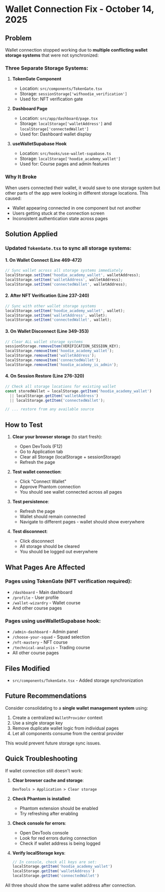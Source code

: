 # Wallet Connection Fix - October 14, 2025

## Problem
Wallet connection stopped working due to **multiple conflicting wallet storage systems** that were not synchronized:

### Three Separate Storage Systems:
1. **TokenGate Component** 
   - Location: `src/components/TokenGate.tsx`
   - Storage: `sessionStorage['wifhoodie_verification']`
   - Used for: NFT verification gate

2. **Dashboard Page**
   - Location: `src/app/dashboard/page.tsx`
   - Storage: `localStorage['walletAddress']` and `localStorage['connectedWallet']`
   - Used for: Dashboard wallet display

3. **useWalletSupabase Hook**
   - Location: `src/hooks/use-wallet-supabase.ts`
   - Storage: `localStorage['hoodie_academy_wallet']`
   - Used for: Course pages and admin features

### Why It Broke
When users connected their wallet, it would save to one storage system but other parts of the app were looking in different storage locations. This caused:
- Wallet appearing connected in one component but not another
- Users getting stuck at the connection screen
- Inconsistent authentication state across pages

## Solution Applied

### Updated `TokenGate.tsx` to sync all storage systems:

#### 1. **On Wallet Connect** (Line 469-472)
```typescript
// Sync wallet across all storage systems immediately
localStorage.setItem('hoodie_academy_wallet', walletAddress);
localStorage.setItem('walletAddress', walletAddress);
localStorage.setItem('connectedWallet', walletAddress);
```

#### 2. **After NFT Verification** (Line 237-240)
```typescript
// Sync with other wallet storage systems
localStorage.setItem('hoodie_academy_wallet', wallet);
localStorage.setItem('walletAddress', wallet);
localStorage.setItem('connectedWallet', wallet);
```

#### 3. **On Wallet Disconnect** (Line 349-353)
```typescript
// Clear ALL wallet storage systems
sessionStorage.removeItem(VERIFICATION_SESSION_KEY);
localStorage.removeItem('hoodie_academy_wallet');
localStorage.removeItem('walletAddress');
localStorage.removeItem('connectedWallet');
localStorage.removeItem('hoodie_academy_is_admin');
```

#### 4. **On Session Restore** (Line 276-320)
```typescript
// Check all storage locations for existing wallet
const storedWallet = localStorage.getItem('hoodie_academy_wallet') 
  || localStorage.getItem('walletAddress') 
  || localStorage.getItem('connectedWallet');

// ... restore from any available source
```

## How to Test

1. **Clear your browser storage** (to start fresh):
   - Open DevTools (F12)
   - Go to Application tab
   - Clear all Storage (localStorage + sessionStorage)
   - Refresh the page

2. **Test wallet connection**:
   - Click "Connect Wallet"
   - Approve Phantom connection
   - You should see wallet connected across all pages

3. **Test persistence**:
   - Refresh the page
   - Wallet should remain connected
   - Navigate to different pages - wallet should show everywhere

4. **Test disconnect**:
   - Click disconnect
   - All storage should be cleared
   - You should be logged out everywhere

## What Pages Are Affected

### Pages using TokenGate (NFT verification required):
- `/dashboard` - Main dashboard
- `/profile` - User profile
- `/wallet-wizardry` - Wallet course
- And other course pages

### Pages using useWalletSupabase hook:
- `/admin-dashboard` - Admin panel
- `/choose-your-squad` - Squad selection
- `/nft-mastery` - NFT course
- `/technical-analysis` - Trading course
- All other course pages

## Files Modified
- `src/components/TokenGate.tsx` - Added storage synchronization

## Future Recommendations

Consider consolidating to a **single wallet management system** using:
1. Create a centralized `WalletProvider` context
2. Use a single storage key
3. Remove duplicate wallet logic from individual pages
4. Let all components consume from the central provider

This would prevent future storage sync issues.

## Quick Troubleshooting

If wallet connection still doesn't work:

1. **Clear browser cache and storage**:
   ```
   DevTools > Application > Clear storage
   ```

2. **Check Phantom is installed**:
   - Phantom extension should be enabled
   - Try refreshing after enabling

3. **Check console for errors**:
   - Open DevTools console
   - Look for red errors during connection
   - Check if wallet address is being logged

4. **Verify localStorage keys**:
   ```javascript
   // In console, check all keys are set:
   localStorage.getItem('hoodie_academy_wallet')
   localStorage.getItem('walletAddress')
   localStorage.getItem('connectedWallet')
   ```

All three should show the same wallet address after connection.

